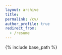 ```yaml
---
layout: archive
title: 
permalink: /cv/
author_profile: true
redirect_from:
  - /resume
---
```


{% include base_path %}


